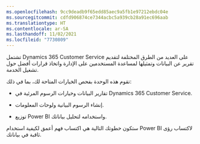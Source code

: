 ```yaml
---
ms.openlocfilehash: 9cc9deadb9f65edd85aec9a5fb1e97212ebdc04e
ms.sourcegitcommit: cdfd906874ce7344acbc5a939cb28a91ec696aab
ms.translationtype: HT
ms.contentlocale: ar-SA
ms.lasthandoff: 11/02/2021
ms.locfileid: "7730809"
---
```

تشتمل Dynamics 365 Customer Service على العديد من الطرق المختلفة لتقديم تقرير عن البيانات وتمثيلها لمساعدة المستخدمين على الإدارة واتخاذ قرارات أفضل حول تشغيل الخدمة.

تقوم هذه الوحدة بفحص الخيارات المتاحة لك، بما في ذلك:

- تقارير البيانات وخيارات الرسوم المرئية في Dynamics 365 Customer Service.

- إنشاء الرسوم البيانية ولوحات المعلومات.

- توزيع Power BI واستخدامه لتحليل بياناتك.

ستكون خطوتك التالية هي اكتساب فهم أعمق لكيفية استخدام Power BI لاكتساب رؤى ثاقبة في بياناتك.
